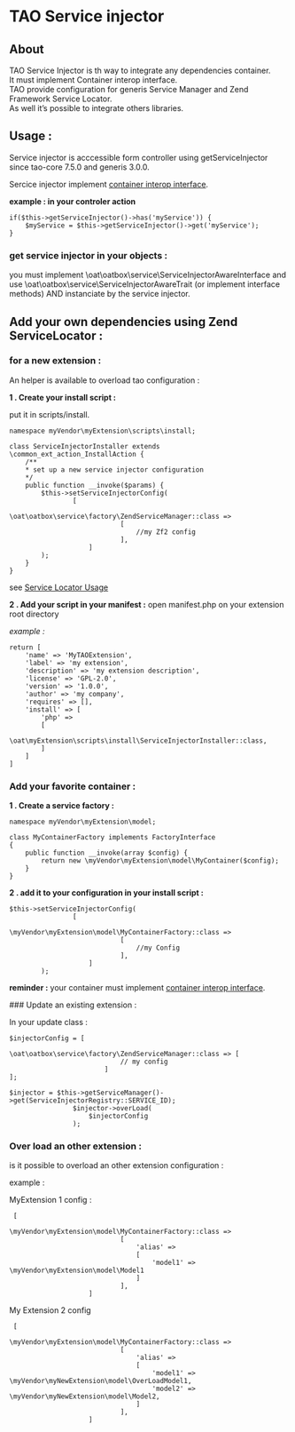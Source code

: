 <!--
author:
    - 'Christophe Garcia'
created_at: '2016-08-18 14:06:04'
updated_at: '2016-08-22 15:49:22'
-->

TAO Service injector
====================

About
-----

TAO Service Injector is th way to integrate any dependencies container.\
It must implement Container interop interface.\
TAO provide configuration for generis Service Manager and Zend Framework Service Locator.\
As well it’s possible to integrate others libraries.

Usage :
-------

Service injector is acccessible form controller using getServiceInjector since tao-core 7.5.0 and generis 3.0.0.

Sercice injector implement [container interop interface](https://github.com/container-interop/container-interop).

**example : in your controler action**

    if($this->getServiceInjector()->has('myService')) {
        $myService = $this->getServiceInjector()->get('myService');
    }

### get service injector in your objects :

you must implement \\oat\\oatbox\\service\\ServiceInjectorAwareInterface and use \\oat\\oatbox\\service\\ServiceInjectorAwareTrait (or implement interface methods) AND instanciate by the service injector.

Add your own dependencies using Zend ServiceLocator :
-----------------------------------------------------

### for a new extension :

An helper is available to overload tao configuration :

**1 . Create your install script :**

put it in scripts/install.

    namespace myVendor\myExtension\scripts\install;

    class ServiceInjectorInstaller extends \common_ext_action_InstallAction {
        /**
        * set up a new service injector configuration
        */
        public function __invoke($params) {
            $this->setServiceInjectorConfig(
                    [
                            \oat\oatbox\service\factory\ZendServiceManager::class =>
                                [
                                    //my Zf2 config
                                ],
                        ]
            );
        }
    }

see [Service Locator Usage](https://framework.zend.com/manual/2.4/en/modules/zend.service-manager.quick-start.html)

**2 . Add your script in your manifest :** open manifest.php on your extension root directory

*example :*

    return [
        'name' => 'MyTAOExtension',
        'label' => 'my extension',
        'description' => 'my extension description',
        'license' => 'GPL-2.0',
        'version' => '1.0.0',
        'author' => 'my company',
        'requires' => [],
        'install' => [
            'php' => 
            [
                \oat\myExtension\scripts\install\ServiceInjectorInstaller::class,
            ]
        ]
    ]

### Add your favorite container :

**1 . Create a service factory :**


    namespace myVendor\myExtension\model;

    class MyContainerFactory implements FactoryInterface 
    {
        public function __invoke(array $config) {
            return new \myVendor\myExtension\model\MyContainer($config);
        }
    }

**2 . add it to your configuration in your install script :**


    $this->setServiceInjectorConfig(
                    [
                            \myVendor\myExtension\model\MyContainerFactory::class =>
                                [
                                    //my Config
                                ],
                        ]
            );

**reminder :** your container must implement [container interop interface](https://github.com/container-interop/container-interop).

\#\#\# Update an existing extension :

In your update class :


    $injectorConfig = [
                            \oat\oatbox\service\factory\ZendServiceManager::class => [
                                // my config
                            ]
    ];

    $injector = $this->getServiceManager()->get(ServiceInjectorRegistry::SERVICE_ID);
                    $injector->overLoad(
                        $injectorConfig
                    );

### Over load an other extension :

is it possible to overload an other extension configuration :

example :

MyExtension 1 config :

     [
                            \myVendor\myExtension\model\MyContainerFactory::class =>
                                [
                                    'alias' => 
                                    [
                                        'model1' => \myVendor\myExtension\model\Model1
                                    ]
                                ],
                        ]

My Extension 2 config

     [
                            \myVendor\myExtension\model\MyContainerFactory::class =>
                                [
                                    'alias' => 
                                    [
                                        'model1' => \myVendor\myNewExtension\model\OverLoadModel1,
                                        'model2' => \myVendor\myNewExtension\model\Model2,
                                    ]
                                ],
                        ]
